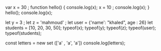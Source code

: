 var x = 30 ;
function hello()
{
  console.log(x);
    x = 10 ; 
  console.log(x);
}
hello();
console.log(x);

let y = 3 ;
let z = 'mahmoud' ;
let user = {'name': "khaled", age : 26}
let students = [10, 20, 30, 50];
typeof(x);
typeof(y);
typeof(z);
typeof(user);
typeof(students);

const letters = new set (['a' , 'a', 'a'])
console.log(letters);
